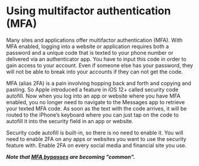 # Using multifactor authentication (MFA)

Many sites and applications offer multifactor authentication (MFA). With MFA enabled, logging into a website or application requires both a password and a unique code that is texted to your phone number or delivered via an authenticator app. You have to input this code in order to gain access to your account. Even if someone else has your password, they will not be able to break into your accounts if they can not get the code.

MFA (alias 2FA) is a pain involving hopping back and forth and copying and pasting. So Apple introduced a feature in iOS 12+ called security code autofill. Now when you log into an app or website where you have MFA enabled, you no longer need to navigate to the Messages app to retrieve your texted MFA code. As soon as the text with the code arrives, it will be routed to the iPhone’s keyboard where you can just tap on the code to autofill it into the security field in an app or website.

Security code autofill is built-in, so there is no need to enable it. You will need to enable 2FA on any apps or websites you want to use the security feature with. Enable 2FA on every social media and financial site you use. 

***Note that [MFA bypasses](https://pap.tymyrddin.dev/docs/notes/mfa) are becoming "common".***
